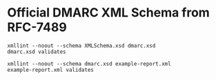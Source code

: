# Official DMARC XML Schema from RFC-7489

```shell
xmllint --noout --schema XMLSchema.xsd dmarc.xsd
dmarc.xsd validates
```

```shell
xmllint --noout --schema dmarc.xsd example-report.xml
example-report.xml validates
```
